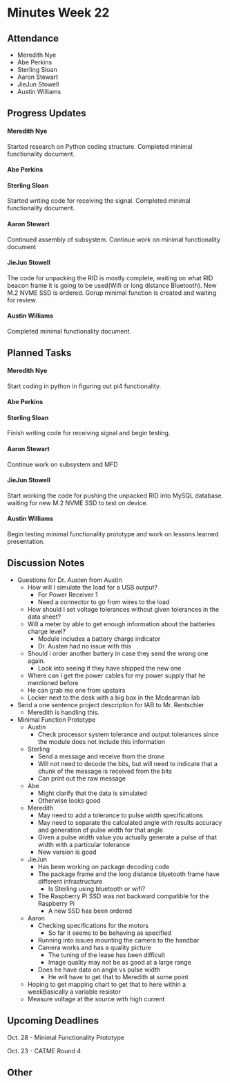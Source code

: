 # Minutes Week 22

## Attendance
   - Meredith Nye
   - Abe Perkins
   - Sterling Sloan
   - Aaron Stewart
   - JieJun Stowell
   - Austin Williams

## Progress Updates
#### Meredith Nye
Started research on Python coding structure. Completed minimal functionality document.
#### Abe Perkins
#### Sterling Sloan
Started writing code for receiving the signal. Completed minimal functionality document. 
#### Aaron Stewart
Continued assembly of subsystem. Continue work on minimal functionality document
#### JieJun Stowell
The code for unpacking the RID is mostly complete, waiting on what RID beacon frame it is going to be used(Wifi or long distance Bluetooth). New M.2 NVME SSD is ordered. Gorup minimal function is created and waiting for review.
#### Austin Williams
Completed minimal functionality document.

## Planned Tasks
#### Meredith Nye
Start coding in python in figuring out pi4 functionality.
#### Abe Perkins
#### Sterling Sloan
Finish writing code for receiving signal and begin testing. 
#### Aaron Stewart
Continue work on subsystem and MFD
#### JieJun Stowell
Start working the code for pushing the unpacked RID into MySQL database. waiting for new M.2 NVME SSD to test on device.

#### Austin Williams
Begin testing minimal functionality prototype and work on lessons learned presentation.

## Discussion Notes
- Questions for Dr. Austen from Austin
    - How will I simulate the load for a USB output?
        - For Power Receiver 1
        - Need a connector to go from wires to the load 
    - How should I set voltage tolerances without given tolerances in the data sheet?
    - Will a meter by able to get enough information about the batteries charge level?
        - Module includes a battery charge indicator
        - Dr. Austen had no issue with this
    - Should i order another battery in case they send the wrong one again. 
        - Look into seeing if they have shipped the new one
    - Where can I get the power cables for my power supply that he mentioned before
    - He can grab me one from upstairs
    - Locker next to the desk with a big box in the Mcdearman lab
- Send a one sentence project description for IAB to Mr. Rentschler
    - Meredith is handling this.
- Minimal Function Prototype
    - Austin
        - Check processor system tolerance and output tolerances since the module does not include this information
    - Sterling
        - Send a message and receive from the drone
        - Will not need to decode the bits, but will need to indicate that a chunk of the message is received from the bits
        - Can print out the raw message
    - Abe
        - Might clarify that the data is simulated
        - Otherwise looks good
    - Meredith
        - May need to add a tolerance to pulse width specifications
        - May need to separate the calculated angle with results accuracy and generation of pulse width for that angle
        - Given a pulse width value you actually generate a pulse of that width with a particular tolerance
        - New version is good
    - JieJun
        - Has been working on package decoding code
        - The package frame and the long distance bluetooth frame have different infrastructure
            - Is Sterling using bluetooth or wifi?
        - The Raspberry Pi SSD was not backward compatible for the Raspberry Pi
            - A new SSD has been ordered
    - Aaron
        - Checking specifications for the motors
            - So far it seems to be behaving as specified
        - Running into issues mounting the camera to the handbar
        - Camera works and has a quality picture
            - The tuning of the lease has been difficult
            - Image quality may not be as good at a large range
        - Does he have data on angle vs pulse width
            - He will have to get that to Meredith at some point
    - Hoping to get mapping chart to get that to here within a weekBasically a variable resistor 
    - Measure voltage at the source with high current 
## Upcoming Deadlines
Oct. 28 - Minimal Functionality Prototype

Oct. 23 - CATME Round 4
## Other
